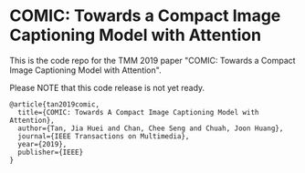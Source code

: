 # COMIC: Towards a Compact Image Captioning Model with Attention
This is the code repo for the TMM 2019 paper "COMIC: Towards a Compact Image Captioning Model with Attention".

Please NOTE that this code release is not yet ready.

```
@article{tan2019comic,
  title={COMIC: Towards A Compact Image Captioning Model with Attention},
  author={Tan, Jia Huei and Chan, Chee Seng and Chuah, Joon Huang},
  journal={IEEE Transactions on Multimedia},
  year={2019},
  publisher={IEEE}
}
```
